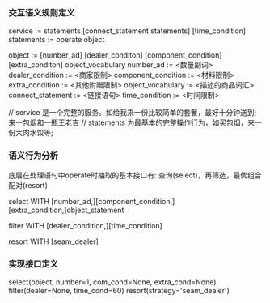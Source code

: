 ### 交互语义规则定义

service := statements [connect_statement statements] [time_condition]
statements := operate object 

object := [number_ad] [dealer_conditon] [component_condition] [extra_conditon] object_vocabulary
number_ad := <数量副词>
dealer_condition := <商家限制>
component_condition := <材料限制>
extra_condition := <其他附赠限制>
object_vocabulary := <描述的商品词汇>
connect_statement := <链接语句>
time_condition := <时间限制>

// service 是一个完整的服务。如给我来一份比较简单的套餐，最好十分钟送到;来一包烟和一瓶王老吉
// statements 为最基本的完整操作行为，如买包烟，来一份大肉水饺等;

### 语义行为分析
底层在处理语句中operate时抽取的基本接口有: 查询(select)，再筛选，最优组合配对(resort)

select WITH [number_ad,][component_condition,][extra_condition,]object_statement

filter WITH [dealer_condition,][time_condition]

resort WITH [seam_dealer]

### 实现接口定义
select(object, number=1, com_cond=None, extra_cond=None)
filter(dealer=None, time_cond=60)
resort(strategy='seam_dealer')
